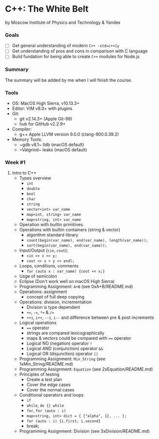 # C++: The White Belt
by Moscow Institute of Physics and Technology & Yandex

### Goals
- [ ] Get general understanding of modern `C++ -std=c++1y`
- [ ] Get understanding of pros and cons in comparison with C language
- [ ] Build fundation for being able to create `C++` modules for Node.js

### Summary
The summary will be added by me when I will finish the course.

### Tools
* OS: MacOS High Sierra, v10.13.3+
* Editor: VIM v8.0+ with plugins
* Git:
	* git v2.14.3+ (Apple Git-98)
	* hub for GitHub v2.2.9+
* Compiler:
	* g++ Apple LLVM version 9.0.0 (clang-900.0.39.2)
* Memory Tools:
	* ~gdb v8.1~ lldb (macOS default)
	* ~Valgrind~ leaks (macOS default)

### Week #1
1. Intro to C++
	* Types overview
		* `int`
		* `double`
		* `bool`
		* `char`
		* `string`
		* `vector<int> var_name`
		* `map<int, string> var_name`
		* `map<string, int> var_name`
	* Operation with builtin primitives
	* Operations with builtin containers (string & vector)
		* algorithm standard library
		* `count(begin(var_name), end(var_name), length(var_name));`
		* `sort(begin(var_name), end(var_name));`
	* Input/Output (`cin`, `cout`);
		* `cin >> x >> y;`
		* `cout << x + y << endl;`
	* Loops, conditions, comments
		* `for (auto x : var_name) {cout << x;}`
	* Usge of semicolon
	* Eclipse (Don't work well on macOS High Sierra)
	* Programming Assignment: `A+B` (see 0xA+B/README.md)
	* Operations: assignment
		* concept of full deep copying
	* Operations: division, incrementation
		* Division is type dependent
		* `+=`, `-=`, `*=` & `/=`
		* `++i`, `i++`, `--i`, `i--` and difference between pre & post increments
	* Logical operations
		* `==` operator
		* strings are compared lexicographically
		* maps & vectors could be compared with `==` operator
		* Logical NO (negation)	operator `!`
		* Logical AND (conjunction) operator `&&`
		* Logical OR (disjunction) operator `||`
	* Programming Assignment: `Min_String` (see 1xMin_String/README.md)
	* Programming Assignment: `Equation` (see 2xEquation/README.md)
	* Principles of testing
		* Create a test plan
		* Cover the edge cases
		* Cover the normal cases
	* Conditional operators and loops
		* `if`
		* `while`, `do {} while`
		* `for`, `for (auto : i)`
		* `map<string, int> dict = { {"alpha", 1}, ... };`
		* `for (auto : i) {i.first; i.second}`
		* break;
	* Programming Assignment: Division (see 3xDivision/README.md)
